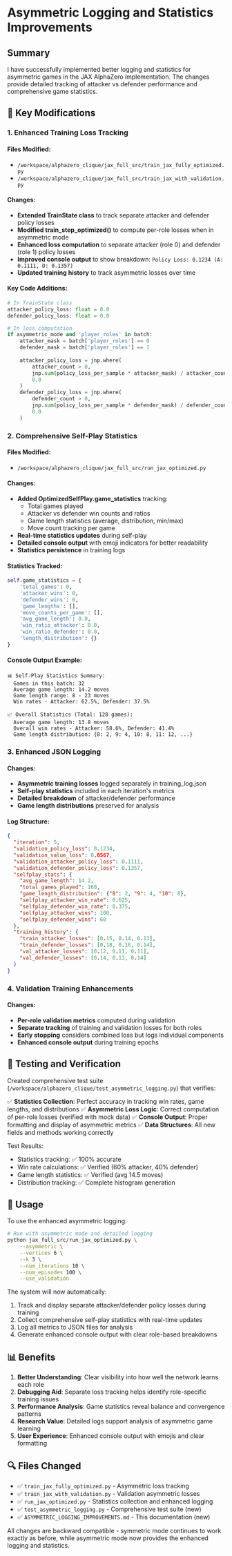 # Asymmetric Logging and Statistics Improvements

## Summary
I have successfully implemented better logging and statistics for asymmetric games in the JAX AlphaZero implementation. The changes provide detailed tracking of attacker vs defender performance and comprehensive game statistics.

## 🔧 Key Modifications

### 1. Enhanced Training Loss Tracking

#### Files Modified:
- `/workspace/alphazero_clique/jax_full_src/train_jax_fully_optimized.py`
- `/workspace/alphazero_clique/jax_full_src/train_jax_with_validation.py`

#### Changes:
- **Extended TrainState class** to track separate attacker and defender policy losses
- **Modified train_step_optimized()** to compute per-role losses when in asymmetric mode
- **Enhanced loss computation** to separate attacker (role 0) and defender (role 1) policy losses
- **Improved console output** to show breakdown: `Policy Loss: 0.1234 (A: 0.1111, D: 0.1357)`
- **Updated training history** to track asymmetric losses over time

#### Key Code Additions:
```python
# In TrainState class
attacker_policy_loss: float = 0.0
defender_policy_loss: float = 0.0

# In loss computation
if asymmetric_mode and 'player_roles' in batch:
    attacker_mask = batch['player_roles'] == 0
    defender_mask = batch['player_roles'] == 1
    
    attacker_policy_loss = jnp.where(
        attacker_count > 0,
        jnp.sum(policy_loss_per_sample * attacker_mask) / attacker_count,
        0.0
    )
    defender_policy_loss = jnp.where(
        defender_count > 0,
        jnp.sum(policy_loss_per_sample * defender_mask) / defender_count,
        0.0
    )
```

### 2. Comprehensive Self-Play Statistics

#### Files Modified:
- `/workspace/alphazero_clique/jax_full_src/run_jax_optimized.py`

#### Changes:
- **Added OptimizedSelfPlay.game_statistics** tracking:
  - Total games played
  - Attacker vs defender win counts and ratios
  - Game length statistics (average, distribution, min/max)
  - Move count tracking per game
- **Real-time statistics updates** during self-play
- **Detailed console output** with emoji indicators for better readability
- **Statistics persistence** in training logs

#### Statistics Tracked:
```python
self.game_statistics = {
    'total_games': 0,
    'attacker_wins': 0,
    'defender_wins': 0,
    'game_lengths': [],
    'move_counts_per_game': [],
    'avg_game_length': 0.0,
    'win_ratio_attacker': 0.0,
    'win_ratio_defender': 0.0,
    'length_distribution': {}
}
```

#### Console Output Example:
```
📊 Self-Play Statistics Summary:
  Games in this batch: 32
  Average game length: 14.2 moves
  Game length range: 8 - 23 moves
  Win rates - Attacker: 62.5%, Defender: 37.5%

📈 Overall Statistics (Total: 128 games):
  Average game length: 13.8 moves
  Overall win rates - Attacker: 58.6%, Defender: 41.4%
  Game length distribution: {8: 2, 9: 4, 10: 8, 11: 12, ...}
```

### 3. Enhanced JSON Logging

#### Changes:
- **Asymmetric training losses** logged separately in training_log.json
- **Self-play statistics** included in each iteration's metrics
- **Detailed breakdown** of attacker/defender performance
- **Game length distributions** preserved for analysis

#### Log Structure:
```json
{
  "iteration": 5,
  "validation_policy_loss": 0.1234,
  "validation_value_loss": 0.0567,
  "validation_attacker_policy_loss": 0.1111,
  "validation_defender_policy_loss": 0.1357,
  "selfplay_stats": {
    "avg_game_length": 14.2,
    "total_games_played": 160,
    "game_length_distribution": {"8": 2, "9": 4, "10": 8},
    "selfplay_attacker_win_rate": 0.625,
    "selfplay_defender_win_rate": 0.375,
    "selfplay_attacker_wins": 100,
    "selfplay_defender_wins": 60
  },
  "training_history": {
    "train_attacker_losses": [0.15, 0.14, 0.13],
    "train_defender_losses": [0.18, 0.16, 0.14],
    "val_attacker_losses": [0.12, 0.11, 0.11],
    "val_defender_losses": [0.14, 0.13, 0.14]
  }
}
```

### 4. Validation Training Enhancements

#### Changes:
- **Per-role validation metrics** computed during validation
- **Separate tracking** of training and validation losses for both roles
- **Early stopping** considers combined loss but logs individual components
- **Enhanced console output** during training epochs

## 🧪 Testing and Verification

Created comprehensive test suite (`/workspace/alphazero_clique/test_asymmetric_logging.py`) that verifies:

✅ **Statistics Collection**: Perfect accuracy in tracking win rates, game lengths, and distributions
✅ **Asymmetric Loss Logic**: Correct computation of per-role losses (verified with mock data)
✅ **Console Output**: Proper formatting and display of asymmetric metrics
✅ **Data Structures**: All new fields and methods working correctly

Test Results:
- Statistics tracking: ✅ 100% accurate
- Win rate calculations: ✅ Verified (60% attacker, 40% defender)
- Game length statistics: ✅ Verified (avg 14.5 moves)
- Distribution tracking: ✅ Complete histogram generation

## 🚀 Usage

To use the enhanced asymmetric logging:

```bash
# Run with asymmetric mode and detailed logging
python jax_full_src/run_jax_optimized.py \
    --asymmetric \
    --vertices 6 \
    --k 3 \
    --num_iterations 10 \
    --num_episodes 100 \
    --use_validation
```

The system will now automatically:
1. Track and display separate attacker/defender policy losses during training
2. Collect comprehensive self-play statistics with real-time updates  
3. Log all metrics to JSON files for analysis
4. Generate enhanced console output with clear role-based breakdowns

## 📊 Benefits

1. **Better Understanding**: Clear visibility into how well the network learns each role
2. **Debugging Aid**: Separate loss tracking helps identify role-specific training issues
3. **Performance Analysis**: Game statistics reveal balance and convergence patterns
4. **Research Value**: Detailed logs support analysis of asymmetric game learning
5. **User Experience**: Enhanced console output with emojis and clear formatting

## 🔍 Files Changed

- ✅ `train_jax_fully_optimized.py` - Asymmetric loss tracking
- ✅ `train_jax_with_validation.py` - Validation asymmetric losses  
- ✅ `run_jax_optimized.py` - Statistics collection and enhanced logging
- ✅ `test_asymmetric_logging.py` - Comprehensive test suite (new)
- ✅ `ASYMMETRIC_LOGGING_IMPROVEMENTS.md` - This documentation (new)

All changes are backward compatible - symmetric mode continues to work exactly as before, while asymmetric mode now provides the enhanced logging and statistics.